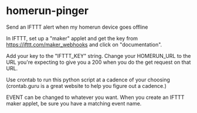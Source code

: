 # homerun-pinger
Send an IFTTT alert when my homerun device goes offline

In IFTTT, set up a "maker" applet and get the key from https://ifttt.com/maker_webhooks and click on "documentation".

Add your key to the "IFTTT_KEY" string.
Change your HOMERUN_URL to the URL you're expecting to give you a 200 when you do the get request on that URL.

Use crontab to run this python script at a cadence of your choosing (crontab.guru is a great website to help you figure out a cadence.)

EVENT can be changed to whatever you want. When you create an IFTTT maker applet, be sure you have a matching event name.
